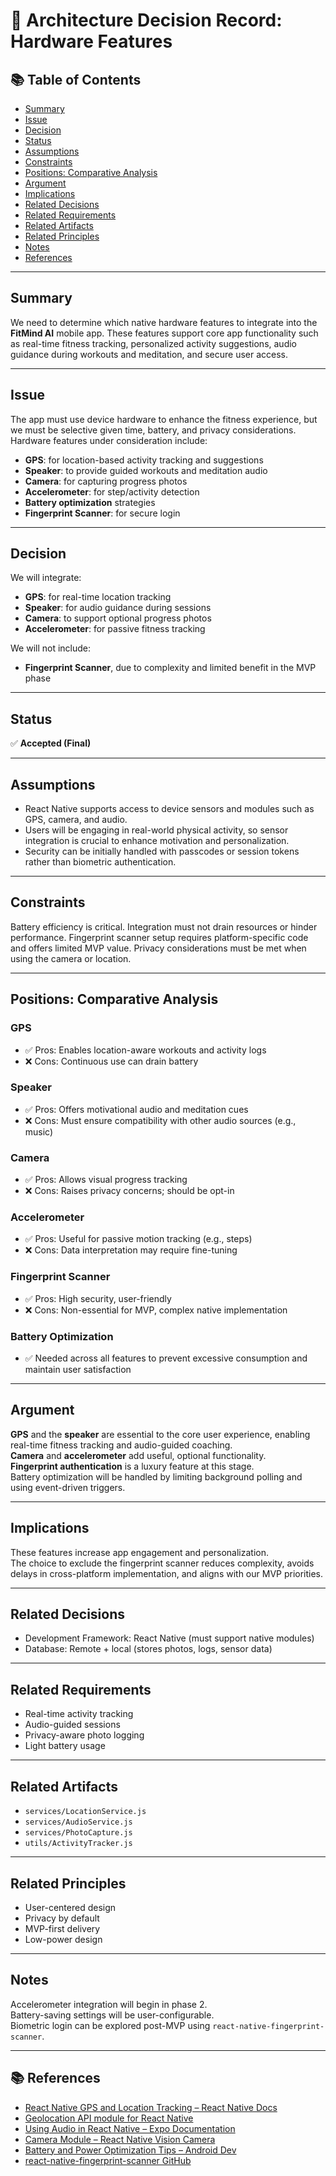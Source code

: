 # 📄 Architecture Decision Record: Hardware Features

## 📚 Table of Contents

- [Summary](#summary)
- [Issue](#issue)
- [Decision](#decision)
- [Status](#status)
- [Assumptions](#assumptions)
- [Constraints](#constraints)
- [Positions: Comparative Analysis](#positions-comparative-analysis)
- [Argument](#argument)
- [Implications](#implications)
- [Related Decisions](#related-decisions)
- [Related Requirements](#related-requirements)
- [Related Artifacts](#related-artifacts)
- [Related Principles](#related-principles)
- [Notes](#notes)
- [References](#references)

---

## Summary

We need to determine which native hardware features to integrate into the **FitMind AI** mobile app. These features support core app functionality such as real-time fitness tracking, personalized activity suggestions, audio guidance during workouts and meditation, and secure user access.

---

## Issue

The app must use device hardware to enhance the fitness experience, but we must be selective given time, battery, and privacy considerations. Hardware features under consideration include:

- **GPS**: for location-based activity tracking and suggestions
- **Speaker**: to provide guided workouts and meditation audio
- **Camera**: for capturing progress photos
- **Accelerometer**: for step/activity detection
- **Battery optimization** strategies
- **Fingerprint Scanner**: for secure login

---

## Decision

We will integrate:

- **GPS**: for real-time location tracking
- **Speaker**: for audio guidance during sessions
- **Camera**: to support optional progress photos
- **Accelerometer**: for passive fitness tracking

We will not include:

- **Fingerprint Scanner**, due to complexity and limited benefit in the MVP phase

---

## Status

✅ **Accepted (Final)**

---

## Assumptions

- React Native supports access to device sensors and modules such as GPS, camera, and audio.
- Users will be engaging in real-world physical activity, so sensor integration is crucial to enhance motivation and personalization.
- Security can be initially handled with passcodes or session tokens rather than biometric authentication.

---

## Constraints

Battery efficiency is critical. Integration must not drain resources or hinder performance. Fingerprint scanner setup requires platform-specific code and offers limited MVP value. Privacy considerations must be met when using the camera or location.

---

## Positions: Comparative Analysis

### GPS

- ✅ Pros: Enables location-aware workouts and activity logs
- ❌ Cons: Continuous use can drain battery

### Speaker

- ✅ Pros: Offers motivational audio and meditation cues
- ❌ Cons: Must ensure compatibility with other audio sources (e.g., music)

### Camera

- ✅ Pros: Allows visual progress tracking
- ❌ Cons: Raises privacy concerns; should be opt-in

### Accelerometer

- ✅ Pros: Useful for passive motion tracking (e.g., steps)
- ❌ Cons: Data interpretation may require fine-tuning

### Fingerprint Scanner

- ✅ Pros: High security, user-friendly
- ❌ Cons: Non-essential for MVP, complex native implementation

### Battery Optimization

- ✅ Needed across all features to prevent excessive consumption and maintain user satisfaction

---

## Argument

**GPS** and the **speaker** are essential to the core user experience, enabling real-time fitness tracking and audio-guided coaching.  
**Camera** and **accelerometer** add useful, optional functionality.  
**Fingerprint authentication** is a luxury feature at this stage.  
Battery optimization will be handled by limiting background polling and using event-driven triggers.

---

## Implications

These features increase app engagement and personalization.  
The choice to exclude the fingerprint scanner reduces complexity, avoids delays in cross-platform implementation, and aligns with our MVP priorities.

---

## Related Decisions

- Development Framework: React Native (must support native modules)
- Database: Remote + local (stores photos, logs, sensor data)

---

## Related Requirements

- Real-time activity tracking
- Audio-guided sessions
- Privacy-aware photo logging
- Light battery usage

---

## Related Artifacts

- `services/LocationService.js`
- `services/AudioService.js`
- `services/PhotoCapture.js`
- `utils/ActivityTracker.js`

---

## Related Principles

- User-centered design
- Privacy by default
- MVP-first delivery
- Low-power design

---

## Notes

Accelerometer integration will begin in phase 2.  
Battery-saving settings will be user-configurable.  
Biometric login can be explored post-MVP using `react-native-fingerprint-scanner`.

---

## 📚 References

- [React Native GPS and Location Tracking – React Native Docs](https://archive.reactnative.dev/docs/geolocation)
- [Geolocation API module for React Native](https://www.npmjs.com/package/@react-native-community/geolocation)
- [Using Audio in React Native – Expo Documentation](https://docs.expo.dev/versions/latest/sdk/audio/)
- [Camera Module – React Native Vision Camera](https://react-native-vision-camera.com/)
- [Battery and Power Optimization Tips – Android Dev](https://developer.android.com/topic/performance/power)
- [react-native-fingerprint-scanner GitHub](https://github.com/hieuvp/react-native-fingerprint-scanner)
